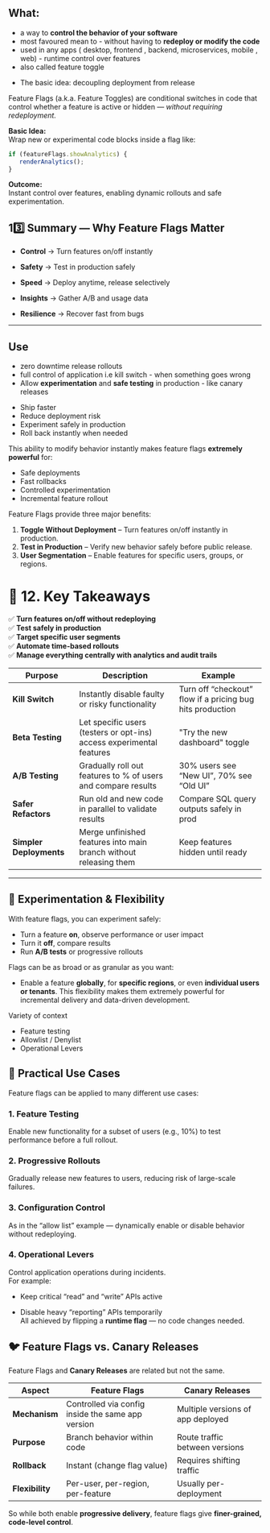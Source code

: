 
## What:

* a way to **control the behavior of your software** 
* most favoured mean to - without having to **redeploy or modify the code**
* used in any apps ( desktop, frontend , backend, microservices, mobile , web) - runtime control over features
* also called feature toggle

- The basic idea: decoupling deployment from release



Feature Flags (a.k.a. Feature Toggles) are conditional switches in code that control whether a feature is active or hidden — _without requiring redeployment._

**Basic Idea:**  
Wrap new or experimental code blocks inside a flag like:

```js
if (featureFlags.showAnalytics) {
   renderAnalytics();
}

```


**Outcome:**  
Instant control over features, enabling dynamic rollouts and safe experimentation.




## 13️⃣ Summary — Why Feature Flags Matter

- **Control** → Turn features on/off instantly
    
- **Safety** → Test in production safely
    
- **Speed** → Deploy anytime, release selectively
    
- **Insights** → Gather A/B and usage data
    
- **Resilience** → Recover fast from bugs

---



## Use

* zero downtime release rollouts
* full control of application i.e kill switch - when something goes wrong 
* Allow **experimentation** and **safe testing** in production - like canary releases


- Ship faster
- Reduce deployment risk
- Experiment safely in production    
- Roll back instantly when needed


This ability to modify behavior instantly makes feature flags **extremely powerful** for:

- Safe deployments
- Fast rollbacks
- Controlled experimentation
- Incremental feature rollout


Feature Flags provide three major benefits:

1. **Toggle Without Deployment** – Turn features on/off instantly in production.
2. **Test in Production** – Verify new behavior safely before public release.
3. **User Segmentation** – Enable features for specific users, groups, or regions.



# 🧠 **12. Key Takeaways**

✅ **Turn features on/off without redeploying**  
✅ **Test safely in production**  
✅ **Target specific user segments**  
✅ **Automate time-based rollouts**  
✅ **Manage everything centrally with analytics and audit trails**



|Purpose|Description|Example|
|---|---|---|
|**Kill Switch**|Instantly disable faulty or risky functionality|Turn off “checkout” flow if a pricing bug hits production|
|**Beta Testing**|Let specific users (testers or opt-ins) access experimental features|"Try the new dashboard" toggle|
|**A/B Testing**|Gradually roll out features to % of users and compare results|30% users see “New UI”, 70% see “Old UI”|
|**Safer Refactors**|Run old and new code in parallel to validate results|Compare SQL query outputs safely in prod|
|**Simpler Deployments**|Merge unfinished features into main branch without releasing them|Keep features hidden until ready|


---



## 🧪 **Experimentation & Flexibility**

With feature flags, you can experiment safely:
- Turn a feature **on**, observe performance or user impact
- Turn it **off**, compare results
- Run **A/B tests** or progressive rollouts


Flags can be as broad or as granular as you want:

- Enable a feature **globally**, for **specific regions**, or even **individual users or tenants**. 
    This flexibility makes them extremely powerful for incremental delivery and data-driven development.

Variety of context
* Feature testing
* Allowlist / Denylist
* Operational Levers




## 🔬 **Practical Use Cases**

Feature flags can be applied to many different use cases:

### 1. **Feature Testing**

Enable new functionality for a subset of users (e.g., 10%) to test performance before a full rollout.

### 2. **Progressive Rollouts**

Gradually release new features to users, reducing risk of large-scale failures.

### 3. **Configuration Control**

As in the “allow list” example — dynamically enable or disable behavior without redeploying.

### 4. **Operational Levers**

Control application operations during incidents.  
For example:

- Keep critical “read” and “write” APIs active
    
- Disable heavy “reporting” APIs temporarily  
    All achieved by flipping a **runtime flag** — no code changes needed.



## 🐦 **Feature Flags vs. Canary Releases**

Feature Flags and **Canary Releases** are related but not the same.

|**Aspect**|**Feature Flags**|**Canary Releases**|
|---|---|---|
|**Mechanism**|Controlled via config inside the same app version|Multiple versions of app deployed|
|**Purpose**|Branch behavior within code|Route traffic between versions|
|**Rollback**|Instant (change flag value)|Requires shifting traffic|
|**Flexibility**|Per-user, per-region, per-feature|Usually per-deployment|

So while both enable **progressive delivery**, feature flags give **finer-grained, code-level control**.




